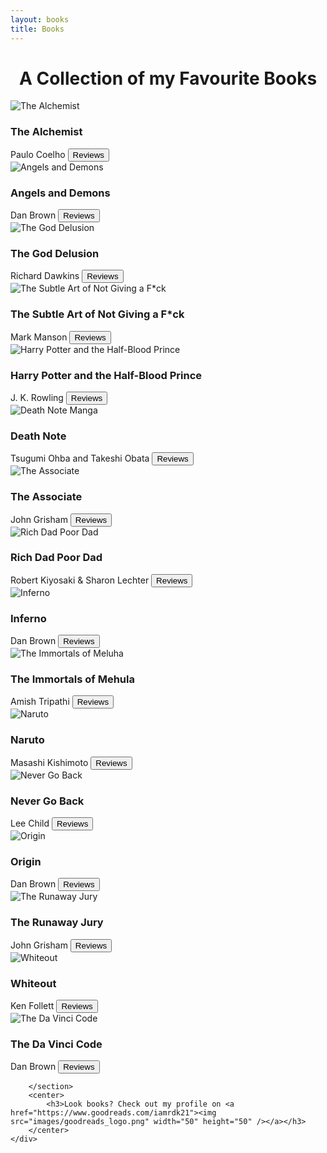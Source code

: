 ```yaml
---
layout: books
title: Books
---
```

<head>
	<link rel="stylesheet" type="text/css" href="css/book_style.css" />
	<link rel="stylesheet" type="text/css" href="css/books_component.css" />
		<!-- Modernizr is used for flexbox fallback -->
	<script src="js/modernizr.custom.js"></script>
</head>
<div class="view">
	<div class="my__suggestion"><center><h1>A Collection of my Favourite Books<br></h1></center><div>
		<section class="grid">
			<div class="product">
				<div class="product__info">
					<img class="product__image" src="images/the_alchemist.png" alt="The Alchemist" />
					<h3 class="product__title">The Alchemist</h3>
					<span class="product__author highlight">Paulo Coelho</span>
					<button class="action action--button" onclick="window.open('https://www.google.com/search?q=The+Alchemist+by+Paulo+Coelho+reviews')"><i class="fa fa-comments"></i><span class="action__text">Reviews</span></button>
				</div>
			</div>
			<div class="product">
				<div class="product__info">
					<img class="product__image" src="images/ad.png" alt="Angels and Demons" />
					<h3 class="product__title">Angels and Demons</h3>
					<span class="product__author highlight">Dan Brown</span>
					<button class="action action--button" onclick="window.open('https://www.google.com/search?q=Angels+and+Demons+book+reviews')"><i class="fa fa-comments"></i><span class="action__text">Reviews</span></button>
				</div>
			</div>
			<div class="product">
				<div class="product__info">
					<img class="product__image" src="images/god_delusion.png" alt="The God Delusion" />
					<h3 class="product__title">The God Delusion</h3>
					<span class="product__author highlight">Richard Dawkins</span>
					<button class="action action--button" onclick="window.open('https://www.google.com/search?q=The+God+Delusion+book+reviews')"><i class="fa fa-comments"></i><span class="action__text">Reviews</span></button>
				</div>
			</div>
			<div class="product">
				<div class="product__info">
					<img class="product__image" src="images/subtle.png" alt="The Subtle Art of Not Giving a F*ck" />
					<h3 class="product__title">The Subtle Art of Not Giving a F*ck</h3>
					<span class="product__author highlight">Mark Manson</span>
					<button class="action action--button" onclick="window.open('https://www.google.com/search?q=The+Subtle+Art+of+Not+Giving+a+F*ck+book+reviews')"><i class="fa fa-comments"></i><span class="action__text">Reviews</span></button>
				</div>
			</div>
			<div class="product">
				<div class="product__info">
					<img class="product__image" src="images/harrypotter.png" alt="Harry Potter and the Half-Blood Prince" />
					<h3 class="product__title">Harry Potter and the Half-Blood Prince</h3>
					<span class="product__author highlight">J. K. Rowling</span>
					<button class="action action--button" onclick="window.open('https://www.google.com/search?q=Harry+Potter+and+the+Half+Blood+Prince+reviews')"><i class="fa fa-comments"></i><span class="action__text">Reviews</span></button>
				</div>
			</div>
			<div class="product">
				<div class="product__info">
					<img class="product__image" src="images/deathnote.png" alt="Death Note Manga" />
					<h3 class="product__title">Death Note</h3>
					<span class="product__author highlight">Tsugumi Ohba and Takeshi Obata</span>
					<button class="action action--button" onclick="window.open('https://www.google.com/search?q=Death+Note+Manga+reviews')"><i class="fa fa-comments"></i><span class="action__text">Reviews</span></button>
				</div>
			</div>		
			<div class="product">
				<div class="product__info">
					<img class="product__image" src="images/associate.png" alt="The Associate" />
					<h3 class="product__title">The Associate</h3>
					<span class="product__author highlight">John Grisham</span>
					<button class="action action--button" onclick="window.open('https://www.google.com/search?q=The+Associate+book+reviews')"><i class="fa fa-comments"></i><span class="action__text">Reviews</span></button>
				</div>
			</div>
			<div class="product">
				<div class="product__info">
					<img class="product__image" src="images/Rich_Dad_Poor_Dad.png" alt="Rich Dad Poor Dad" />
					<h3 class="product__title">Rich Dad Poor Dad</h3>
					<span class="product__author highlight">Robert Kiyosaki & Sharon Lechter</span>
					<button class="action action--button" onclick="window.open('https://www.google.com/search?q=Rich+Dad+Poor+Dad+book+reviews')"><i class="fa fa-comments"></i><span class="action__text">Reviews</span></button>
				</div>
			</div>
			<div class="product">
				<div class="product__info">
					<img class="product__image" src="images/inferno.png" alt="Inferno" />
					<h3 class="product__title">Inferno</h3>
					<span class="product__author highlight">Dan Brown</span>
					<button class="action action--button" onclick="window.open('https://www.google.com/search?q=Inferno+book+reviews')"><i class="fa fa-comments"></i><span class="action__text">Reviews</span></button>
				</div>
			</div>
			<div class="product">
				<div class="product__info">
					<img class="product__image" src="images/meluha.png" alt="The Immortals of Meluha" />
					<h3 class="product__title">The Immortals of Mehula</h3>
					<span class="product__author highlight">Amish Tripathi</span>
					<button class="action action--button" onclick="window.open('https://www.google.com/search?q=The+Immortals+of+Meluha+book+reviews')"><i class="fa fa-comments"></i><span class="action__text">Reviews</span></button>
				</div>
			</div>
			<div class="product">
				<div class="product__info">
					<img class="product__image" src="images/naruto.png" alt="Naruto" />
					<h3 class="product__title">Naruto</h3>
					<span class="product__author highlight">Masashi Kishimoto</span>
					<button class="action action--button" onclick="window.open('https://www.google.com/search?q=Naruto+manga+reviews')"><i class="fa fa-comments"></i><span class="action__text">Reviews</span></button>
				</div>
			</div>
			<div class="product">
				<div class="product__info">
					<img class="product__image" src="images/nevergoback.png" alt="Never Go Back" />
					<h3 class="product__title">Never Go Back</h3>
					<span class="product__author highlight">Lee Child</span>
					<button class="action action--button" onclick="window.open('https://www.google.com/search?q=Never+Go+Back+book++reviews')"><i class="fa fa-comments"></i><span class="action__text">Reviews</span></button>
				</div>
			</div>
			<div class="product">
				<div class="product__info">
					<img class="product__image" src="images/origin.png" alt="Origin" />
					<h3 class="product__title">Origin</h3>
					<span class="product__author highlight">Dan Brown</span>
					<button class="action action--button" onclick="window.open('https://www.google.com/search?q=Origin+book++reviews')"><i class="fa fa-comments"></i><span class="action__text">Reviews</span></button>
				</div>
			</div>
			<div class="product">
				<div class="product__info">
					<img class="product__image" src="images/runaway.png" alt="The Runaway Jury" />
					<h3 class="product__title">The Runaway Jury</h3>
					<span class="product__author highlight">John Grisham</span>
					<button class="action action--button" onclick="window.open('https://www.google.com/search?q=The+Runaway+Jury+book+reviews')"><i class="fa fa-comments"></i><span class="action__text">Reviews</span></button>
				</div>
			</div>
			<div class="product">
				<div class="product__info">
					<img class="product__image" src="images/whiteout.png" alt="Whiteout" />
					<h3 class="product__title">Whiteout</h3>
					<span class="product__author highlight">Ken Follett</span>
					<button class="action action--button" onclick="window.open('https://www.google.com/search?q=Whiteout+book+reviews')"><i class="fa fa-comments"></i><span class="action__text">Reviews</span></button>
				</div>
			</div>
			<div class="product">
				<div class="product__info">
					<img class="product__image" src="images/DaVinci.png" alt="The Da Vinci Code" />
					<h3 class="product__title">The Da Vinci Code</h3>
					<span class="product__author highlight">Dan Brown</span>
					<button class="action action--button" onclick="window.open('https://www.google.com/search?q=The+Da+Vinci+Code+book+reviews')"><i class="fa fa-comments"></i><span class="action__text">Reviews</span></button>
				</div>
			</div>
			
				
		</section>
		<center>
			<h3>Look books? Check out my profile on <a href="https://www.goodreads.com/iamrdk21"><img src="images/goodreads_logo.png" width="50" height="50" /></a></h3>
		</center>
	</div>
